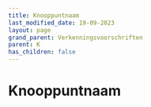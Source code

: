 ```yaml
---
title: Knooppuntnaam
last_modified_date: 19-09-2023
layout: page
grand_parent: Verkenningsvoorschriften
parent: K
has_children: false
---
```


Knooppuntnaam
=============

